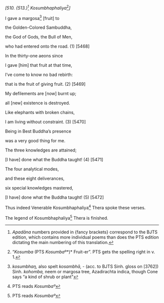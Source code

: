 *\[510. {513.}*[^1] *Kosumbhaphaliya*[^2]*\]*

I gave a margosa[^3] \[fruit\] to

the Golden-Colored Sambuddha,

the God of Gods, the Bull of Men,

who had entered onto the road. (1) \[5468\]

In the thirty-one aeons since

I gave \[him\] that fruit at that time,

I’ve come to know no bad rebirth:

that is the fruit of giving fruit. (2) \[5469\]

My defilements are \[now\] burnt up;

all \[new\] existence is destroyed.

Like elephants with broken chains,

I am living without constraint. (3) \[5470\]

Being in Best Buddha’s presence

was a very good thing for me.

The three knowledges are attained;

\[I have\] done what the Buddha taught! (4) \[5471\]

The four analytical modes,

and these eight deliverances,

six special knowledges mastered,

\[I have\] done what the Buddha taught! (5) \[5472\]

Thus indeed Venerable Kosumbhaphaliya[^4] Thera spoke these verses.

The legend of Kosumbhaphaliya[^5] Thera is finished.

[^1]: *Apadāna* numbers provided in {fancy brackets} correspond to the
    BJTS edition, which contains more individual poems than does the PTS
    edition dictating the main numbering of this translation.

[^2]: “*Kosumba* (PTS *Kosumba*º*)* Fruit-er”. PTS gets the spelling
    right in v. 1.

[^3]: *kosumbhaŋ,* also spelt *kosambhā,* - (acc. to BJTS Sinh. gloss on
    \[3762\]) Sinh. *kohomba,* neem or margosa tree, Azadirachta indica,
    though Cone says “a kind of shrub or plant”

[^4]: PTS reads *Kosumbaº*

[^5]: PTS reads *Kosumbaº*
